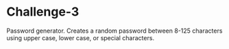 # Challenge-3
Password generator. Creates a random password between 8-125 characters 
using upper case, lower case, or special characters.